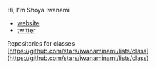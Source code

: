 Hi, I'm Shoya Iwanami

- [website](https://shoyaiwanami.com)
- [twitter](https://twitter.com/iwanami13)

<!--
- 👋 Hi, I’m @iwanaminami
- 👀 I’m interested in ...
- 🌱 I’m currently learning ...
- 💞️ I’m looking to collaborate on ...
- 📫 How to reach me ...
-->

Repositories for classes  
[https://github.com/stars/iwanaminami/lists/class](https://github.com/stars/iwanaminami/lists/class)
